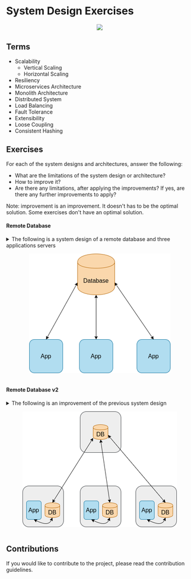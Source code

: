 # System Design Exercises

<p align="center">
<img src="images/design/system_design_exercises.png"/>
</p>

## Terms

* Scalability 
    * Vertical Scaling
    * Horizontal Scaling
* Resiliency
* Microservices Architecture
* Monolith Architecture
* Distributed System
* Load Balancing
* Fault Tolerance
* Extensibility
* Loose Coupling
* Consistent Hashing

## Exercises

For each of the system designs and architectures, answer the following:

* What are the limitations of the system design or architecture?
* How to improve it?
* Are there any limitations, after applying the improvements? If yes, are there any further improvements to apply?

Note: improvement is an improvement. It doesn't has to be the optimal solution. Some exercises don't have an optimal solution.

#### Remote Database

<details>
<summary>The following is a system design of a remote database and three applications servers
<p align="center">
<img src="images/design/remote_database_1.png"/>
</p>
</summary><br><b>

* Limitations:
  * Latency. Every query made to the remote database will hit latency, even if small.
  * In case the remote database crashes, the app will stop working

* How to improve:<br>
  <p align="center">
  <img src="images/design/remote_database_2.png"/>
  </p>
  * Replicate each database to the local app server. This has several advantages. First, we are not bound to latency anymore. Secondly, a fai

* Further limitations:
  * We are bound now to bandwidth
  * If the remote database isn't accessible for a long period of time, we'll have an outdated database and each app has the potential to work against a different DB
</b></details>

#### Remote Database v2

<details>
<summary>The following is an improvement of the previous system design
<p align="center">
<img src="images/design/remote_database_2.png"/>
</p>
</summary><br><b>

* Limitations:
  * Queries to database might be slow, even on the server itself where the app is running
  * Once the remote database isn't available, the local databases will not by in sync

* How to improve:<br>
  <img src="images/design/remote_database_v2_1.png"/>
</b></details>

## Contributions

If you would like to contribute to the project, please read the contribution guidelines.
